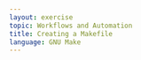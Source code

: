 ```yaml
---
layout: exercise
topic: Workflows and Automation
title: Creating a Makefile
language: GNU Make
---
```

